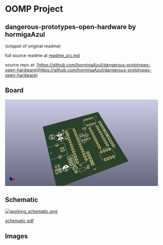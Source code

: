 # OOMP Project  
## dangerous-prototypes-open-hardware  by hormigaAzul  
  
(snippet of original readme)  
  
  
  full source readme at [readme_src.md](readme_src.md)  
  
source repo at: [https://github.com/hormigaAzul/dangerous-prototypes-open-hardware](https://github.com/hormigaAzul/dangerous-prototypes-open-hardware)  
## Board  
  
[![working_3d.png](working_3d_600.png)](working_3d.png)  
## Schematic  
  
[![working_schematic.png](working_schematic_600.png)](working_schematic.png)  
  
[schematic pdf](working_schematic.pdf)  
## Images  
